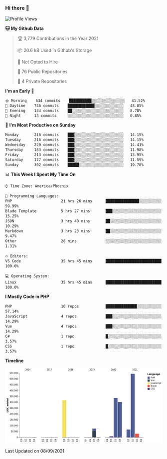 ### Hi there 👋

<!--START_SECTION:waka-->
![Profile Views](http://img.shields.io/badge/Profile%20Views-1-blue)

**🐱 My Github Data** 

> 🏆 3,779 Contributions in the Year 2021
 > 
> 📦 20.6 kB Used in Github's Storage 
 > 
> 🚫 Not Opted to Hire
 > 
> 📜 76 Public Repositories 
 > 
> 🔑 4 Private Repositories  
 > 
**I'm an Early 🐤** 

```text
🌞 Morning    634 commits    ██████████░░░░░░░░░░░░░░░   41.52% 
🌆 Daytime    746 commits    ████████████░░░░░░░░░░░░░   48.85% 
🌃 Evening    134 commits    ██░░░░░░░░░░░░░░░░░░░░░░░   8.78% 
🌙 Night      13 commits     ░░░░░░░░░░░░░░░░░░░░░░░░░   0.85%

```
📅 **I'm Most Productive on Sunday** 

```text
Monday       216 commits    ███░░░░░░░░░░░░░░░░░░░░░░   14.15% 
Tuesday      216 commits    ███░░░░░░░░░░░░░░░░░░░░░░   14.15% 
Wednesday    220 commits    ███░░░░░░░░░░░░░░░░░░░░░░   14.41% 
Thursday     183 commits    ███░░░░░░░░░░░░░░░░░░░░░░   11.98% 
Friday       213 commits    ███░░░░░░░░░░░░░░░░░░░░░░   13.95% 
Saturday     177 commits    ███░░░░░░░░░░░░░░░░░░░░░░   11.59% 
Sunday       302 commits    █████░░░░░░░░░░░░░░░░░░░░   19.78%

```


📊 **This Week I Spent My Time On** 

```text
⌚︎ Time Zone: America/Phoenix

💬 Programming Languages: 
PHP                      21 hrs 26 mins      ███████████████░░░░░░░░░░   59.99% 
Blade Template           5 hrs 27 mins       ███░░░░░░░░░░░░░░░░░░░░░░   15.25% 
JSON                     3 hrs 40 mins       ██░░░░░░░░░░░░░░░░░░░░░░░   10.29% 
Markdown                 3 hrs 23 mins       ██░░░░░░░░░░░░░░░░░░░░░░░   9.47% 
Other                    28 mins             ░░░░░░░░░░░░░░░░░░░░░░░░░   1.31%

🔥 Editors: 
VS Code                  35 hrs 45 mins      █████████████████████████   100.0%

💻 Operating System: 
Linux                    35 hrs 45 mins      █████████████████████████   100.0%

```

**I Mostly Code in PHP** 

```text
PHP                      16 repos            ██████████████░░░░░░░░░░░   57.14% 
JavaScript               4 repos             ███░░░░░░░░░░░░░░░░░░░░░░   14.29% 
Vue                      4 repos             ███░░░░░░░░░░░░░░░░░░░░░░   14.29% 
C#                       1 repo              █░░░░░░░░░░░░░░░░░░░░░░░░   3.57% 
CSS                      1 repo              █░░░░░░░░░░░░░░░░░░░░░░░░   3.57%

```


**Timeline**

![Chart not found](https://raw.githubusercontent.com/mikebronner/mikebronner/master/charts/bar_graph.png) 


 Last Updated on 08/09/2021
<!--END_SECTION:waka-->

<!--
**mikebronner/mikebronner** is a ✨ _special_ ✨ repository because its `README.md` (this file) appears on your GitHub profile.

Here are some ideas to get you started:

- 🔭 I’m currently working on ...
- 🌱 I’m currently learning ...
- 👯 I’m looking to collaborate on ...
- 🤔 I’m looking for help with ...
- 💬 Ask me about ...
- 📫 How to reach me: ...
- 😄 Pronouns: ...
- ⚡ Fun fact: ...
-->
